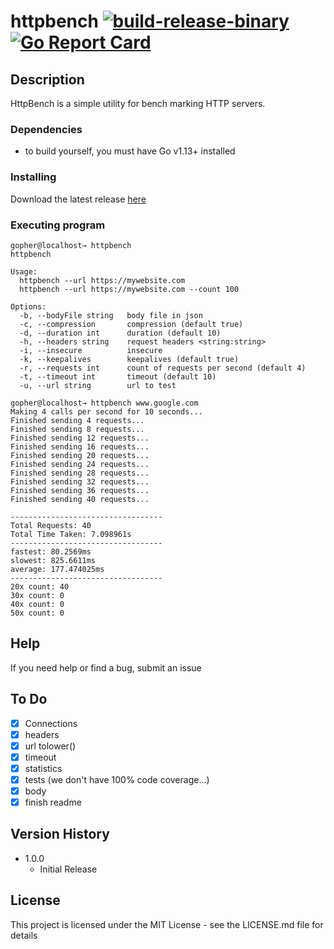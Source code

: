 # httpbench [![build-release-binary](https://github.com/rnemeth90/httpbench/actions/workflows/build.yaml/badge.svg)](https://github.com/rnemeth90/httpbench/actions/workflows/build.yaml) [![Go Report Card](https://goreportcard.com/badge/github.com/rnemeth90/httpbench/)](https://goreportcard.com/report/github.com/rnemeth90/httpbench/)
## Description
HttpBench is a simple utility for bench marking HTTP servers. 

### Dependencies
* to build yourself, you must have Go v1.13+ installed

### Installing
Download the latest release [here](https://github.com/rnemeth90/httpbench/releases)

### Executing program
```
gopher@localhost→ httpbench
httpbench

Usage:
  httpbench --url https://mywebsite.com
  httpbench --url https://mywebsite.com --count 100

Options:
  -b, --bodyFile string   body file in json
  -c, --compression       compression (default true)
  -d, --duration int      duration (default 10)
  -h, --headers string    request headers <string:string>
  -i, --insecure          insecure
  -k, --keepalives        keepalives (default true)
  -r, --requests int      count of requests per second (default 4)
  -t, --timeout int       timeout (default 10)
  -u, --url string        url to test

gopher@localhost→ httpbench www.google.com
Making 4 calls per second for 10 seconds...
Finished sending 4 requests...
Finished sending 8 requests...
Finished sending 12 requests...
Finished sending 16 requests...
Finished sending 20 requests...
Finished sending 24 requests...
Finished sending 28 requests...
Finished sending 32 requests...
Finished sending 36 requests...
Finished sending 40 requests...

----------------------------------
Total Requests: 40
Total Time Taken: 7.098961s
----------------------------------
fastest: 80.2569ms
slowest: 825.6611ms
average: 177.474025ms
----------------------------------
20x count: 40
30x count: 0
40x count: 0
50x count: 0
```

## Help
If you need help or find a bug, submit an issue

## To Do
- [x] Connections
- [x] headers
- [x] url tolower()
- [x] timeout
- [x] statistics
- [x] tests (we don't have 100% code coverage...)
- [x] body
- [x] finish readme

## Version History
* 1.0.0
    * Initial Release

## License
This project is licensed under the MIT License - see the LICENSE.md file for details

